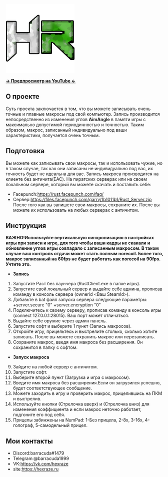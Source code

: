 ![GitHub](logo_site.png)

[**-> Предпросмотр на YouTube <-**](https://youtu.be/smiiNJZc-g0)

## О проекте
  
Суть проекта заключается в том, что вы можете записывать очень точные и плавные макросы под свой компьютер.
Запись производится непосредственно из изменения углов **AimAngle** в памяти игры с максимально допустимой периодичностью и точностью.
Таким образом, макрос, записанный индивидуально под ваши характеристики, получается очень точным.

## Подготовка
Вы можете как записывать свои макросы, так и использовать чужие, но в таком случае, так как они записаны не индивидуально под вас, их точность будет не идеальна для вас.
Запись макроса производится на клиенте без античита(EAC). На пиратских серверах или на своем локальном сервере, который вы можете скачать и поставить себе:
* Facepunch:https://rust.facepunch.com/faq/ 
* Сервер:https://files.facepunch.com/garry/1b1011b1/Rust_Server.zip
После того как вы запишете свои макросы, сохраните их. После вы можете их использовать на любых серверах с античитом.

## Инструкция
  **ВАЖНО!Используйте вертикальную синхронизацию в настройках игры при записи и игре, для того чтобы ваши кадры не скакали и обновление углов игры совпадало с записанным макросом. В таком случае ваш контроль отдачи может стать полным norecoil. Более того, макрос записанный на 60fps не будет работать как norecoil на 90fps. Учтите это.**

* **Запись**
1. Запустите Раст без лаунчера (RustClient.exe в папке игры).
2. Запустите свой локальный сервер и выдайте себе админа, прописав команду в консоль сервера (ownerid <Ваш SteamId>).
3. Добавьте в bat файл запуска сервера следующие параметры: +server.secure "0" +server.encryption "0"
4. Подключитесь к своему серверу, прописав команду в консоль игры (connect 127.0.0.1:28015). Ваш порт может отличаться.
5. Выдайте себе оружие через админ панель.
6. Запустите софт и выберите 1 пункт (Запись макросов).
7. Откройте игру, прицельтесь и выстрелите столько, сколько хотите записать. После вы можете сохранить макрос или перезаписать.
8. Сохраните макрос, введя имя макроса без расширения. Он сохранится в папку с софтом.
* **Запуск макроса**
9. Зайдите на любой сервер с античитом.
10. Запустите софт.
11. Выберите второй пункт (Загрузка и игра с макросом).
12. Введите имя макроса без расширения.Если он загрузился успешно, будет соответствующее сообщение.
13. Можете заходить в игру и проверить макрос, прицелившись на ПКМ и выстрелив.
14. Используйте кнопки (Стрелочка вверх) и (Стрелочка вниз) для изменения коэффициента и если макрос неточно работает, подгоните его под себя.
15. Прицелы забинжены на NumPad: 1-Без прицела, 2-8x, 3-16x, 4-голограф, 5-самодельный прицел.


## Мои контакты
* Discord:barracuda#1479
* Telegram:@barracuda1999
* VK:https://vk.com/hexraze
* site:https://hexraze.ru
